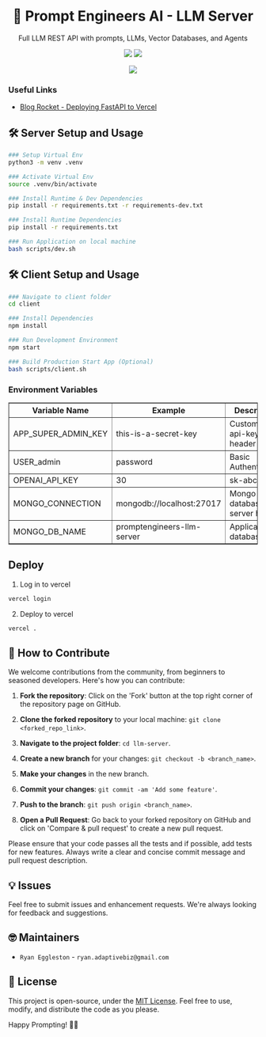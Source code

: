 <h1 align="center">
  🤖 Prompt Engineers AI - LLM Server 
</h1>
<p align="center">
Full LLM REST API with prompts, LLMs, Vector Databases, and Agents
<p align="center">
  <a href="#"><img src="https://img.shields.io/badge/View%20Documentation-Docs-yellow"></a>
  <a href="https://promptengineersai.slack.com/ssb/redirect"><img src="https://img.shields.io/badge/Join%20our%20community-Slack-blue"></a>
  <!-- <a href="https://pepy.tech/project/prompttools" target="_blank"><img src="https://static.pepy.tech/badge/prompttools" alt="Total Downloads"/></a> -->
  <!-- <a href="https://github.com/promptengineers-ai/llm-server">
      <img src="https://img.shields.io/github/stars/promptengineers-ai/llm-server" />
  </a> -->
  <!-- <a href="https://www.youtube.com/@promptengineersai"><img src="https://img.shields.io/youtube/channel/views/UCpGq31VRTZ9JzosUFA_HWzw?label=@promptengineersai
"></a> -->
</p>
<p align="center">
  <img src="https://github.com/promptengineers-ai/llm-server/blob/development/static/gifs/llm-server.gif?raw=true" />
</p>

### Useful Links
- [Blog Rocket - Deploying FastAPI to Vercel](https://blog.logrocket.com/deploying-fastapi-applications-to-vercel/)


## 🛠️ Server Setup and Usage
```bash
### Setup Virtual Env
python3 -m venv .venv

### Activate Virtual Env
source .venv/bin/activate

### Install Runtime & Dev Dependencies
pip install -r requirements.txt -r requirements-dev.txt

### Install Runtime Dependencies
pip install -r requirements.txt

### Run Application on local machine
bash scripts/dev.sh
```

## 🛠️ Client Setup and Usage
```bash
### Navigate to client folder
cd client

### Install Dependencies
npm install

### Run Development Environment
npm start

### Build Production Start App (Optional)
bash scripts/client.sh
```

### Environment Variables
<table border="1" width="100%">
  <tr>
    <th>Variable Name</th>
    <th>Example</th>
    <th>Description</th>
  </tr>
  <tr>
    <td>APP_SUPER_ADMIN_KEY</td>
    <td>this-is-a-secret-key</td>
    <td>Custom `x-api-key` header</td>
  </tr>
  <tr>
    <td>USER_admin</td>
    <td>password</td>
    <td>Basic Authentication</td>
  </tr>
  <tr>
    <td>OPENAI_API_KEY</td>
    <td>30</td>
    <td>sk-abc123...</td>
  </tr>
  <tr>
    <td>MONGO_CONNECTION</td>
    <td>mongodb://localhost:27017</td>
    <td>Mongo database server host</td>
  </tr>
  <tr>
    <td>MONGO_DB_NAME</td>
    <td>promptengineers-llm-server</td>
    <td>Application database</td>
  </tr>
</table>

## Deploy
1. Log in to vercel
```bash
vercel login
```

2. Deploy to vercel
```bash
vercel .
```

## 🤝 How to Contribute

We welcome contributions from the community, from beginners to seasoned developers. Here's how you can contribute:

1. **Fork the repository**: Click on the 'Fork' button at the top right corner of the repository page on GitHub.

2. **Clone the forked repository** to your local machine: `git clone <forked_repo_link>`.

3. **Navigate to the project folder**: `cd llm-server`.

4. **Create a new branch** for your changes: `git checkout -b <branch_name>`.

5. **Make your changes** in the new branch.

6. **Commit your changes**: `git commit -am 'Add some feature'`.

7. **Push to the branch**: `git push origin <branch_name>`.

8. **Open a Pull Request**: Go back to your forked repository on GitHub and click on 'Compare & pull request' to create a new pull request.

Please ensure that your code passes all the tests and if possible, add tests for new features. Always write a clear and concise commit message and pull request description.

## 💡 Issues

Feel free to submit issues and enhancement requests. We're always looking for feedback and suggestions.

## 🤓 Maintainers

- `Ryan Eggleston` - `ryan.adaptivebiz@gmail.com`

## 📜 License

This project is open-source, under the [MIT License](LICENSE). Feel free to use, modify, and distribute the code as you please.

Happy Prompting! 🎉🎉
